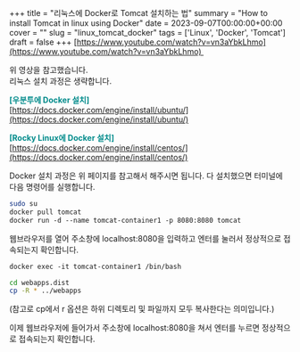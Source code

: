 +++
title = "리눅스에 Docker로 Tomcat 설치하는 법"
summary = "How to install Tomcat in linux using Docker"
date = 2023-09-07T00:00:00+00:00
cover = ""
slug = "linux_tomcat_docker"
tags = ['Linux', 'Docker', 'Tomcat']
draft = false
+++
[https://www.youtube.com/watch?v=vn3aYbkLhmo](https://www.youtube.com/watch?v=vn3aYbkLhmo) 

위 영상을 참고했습니다.  
리눅스 설치 과정은 생략합니다.

<span style="color:darkcyan"> **\[우분투에 Docker 설치\]** </span>  
[https://docs.docker.com/engine/install/ubuntu/](https://docs.docker.com/engine/install/ubuntu/)

<span style="color:darkcyan"> **\[Rocky Linux에 Docker 설치\]** </span>  
[https://docs.docker.com/engine/install/centos/](https://docs.docker.com/engine/install/centos/)

Docker 설치 과정은 위 페이지를 참고해서 해주시면 됩니다.
다 설치했으면 터미널에 다음 명령어를 실행합니다.

```bash
sudo su
docker pull tomcat
docker run -d --name tomcat-container1 -p 8080:8080 tomcat
```

웹브라우저를 열어 주소창에 localhost:8080을 입력하고 엔터를 눌러서 정상적으로 접속되는지 확인합니다.


```bash
docker exec -it tomcat-container1 /bin/bash
```
  
```bash
cd webapps.dist
cp -R * ../webapps
```
(참고로 cp에서 r 옵션은 하위 디렉토리 및 파일까지 모두 복사한다는 의미입니다.)

이제 웹브라우저에 들어가서 주소창에 localhost:8080을 쳐서 엔터를 누르면 정상적으로 접속되는지 확인합니다.